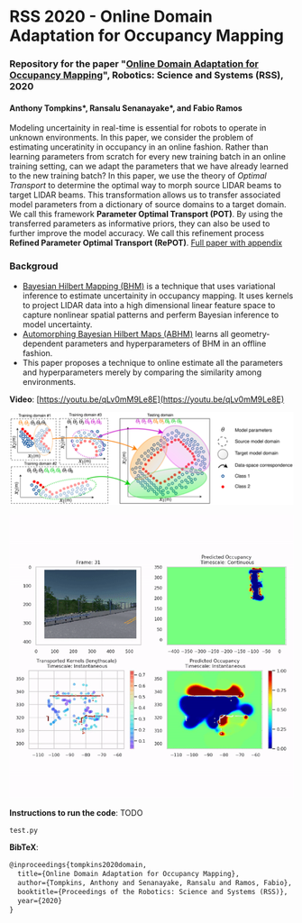 # RSS 2020 - Online Domain Adaptation for Occupancy Mapping

### Repository for the paper "[Online Domain Adaptation for Occupancy Mapping](https://github.com/MushroomHunting/RSS2020-online-domain-adaptation-pot/blob/master/paper/RSS2020-Online-Domain-Adaptation-for-Occupancy-Mapping-with-Appendix.pdf)", Robotics: Science and Systems (RSS), 2020
#### Anthony Tompkins*, Ransalu Senanayake*, and Fabio Ramos
Modeling uncertainity in real-time is essential for robots to operate in unknown environments. In this paper, we consider the problem of estimating unceratinity in occupancy in an online fashion. Rather than learning parameters from scratch for every new training batch in an online training setting, can we adapt the parameters that we have already learned to the new training batch? In this paper, we use the theory of *Optimal Transport* to determine the optimal way to morph source LIDAR beams to target LIDAR beams. This transformation allows us to transfer associated model parameters from a dictionary of source domains to a target domain. We call this framework **Parameter Optimal Transport (POT)**. By using the transferred parameters as informative priors, they can also be used to further improve the model accuracy. We call this refinement process **Refined Parameter Optimal Transport (RePOT)**.
[Full paper with appendix](https://github.com/MushroomHunting/RSS2020-online-domain-adaptation-pot/blob/master/paper/RSS2020-Online-Domain-Adaptation-for-Occupancy-Mapping-with-Appendix.pdf)

### Backgroud
* [Bayesian Hilbert Mapping (BHM)](https://github.com/RansML/Bayesian_Hilbert_Maps) is a technique that uses variational inference to estimate uncertainity in occupancy mapping. It uses kernels to project LIDAR data into a high dimensional linear feature space to capture nonlinear spatial patterns and perferm Bayesian inference to model uncertainty. 
* [Automorphing Bayesian Hilbert Maps (ABHM)](https://github.com/MushroomHunting/autormorphing-kernels) learns all geometry-dependent parameters and hyperparameters of BHM in an offline fashion. 
* This paper proposes a technique to online estimate all the parameters and hyperparameters merely by comparing the similarity among environments. 

**Video**: [https://youtu.be/qLv0mM9Le8E](https://youtu.be/qLv0mM9Le8E)

<p align="center">
  <img width="800" src="rss2020_pot.jpg">
</p>

<p align="center">
  <img width="600" src="rss2020_pot.gif">
</p>

**Instructions to run the code**: TODO
```
test.py
```

**BibTeX**:
```
@inproceedings{tompkins2020domain,
  title={Online Domain Adaptation for Occupancy Mapping},
  author={Tompkins, Anthony and Senanayake, Ransalu and Ramos, Fabio},
  booktitle={Proceedings of the Robotics: Science and Systems (RSS)},
  year={2020}
}
```
